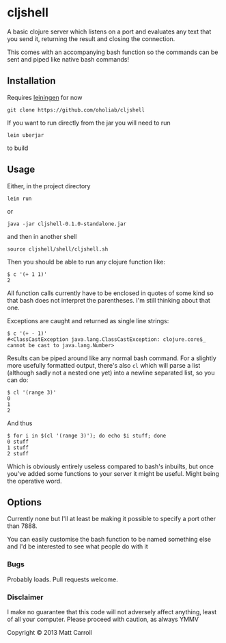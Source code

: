 # cljshell

A basic clojure server which listens on a port and evaluates any text that you
send it, returning the result and closing the connection.

This comes with an accompanying bash function so the commands can be sent and
piped like native bash commands!

## Installation

Requires [leiningen](https://github.com/technomancy/leiningen) for now

	git clone https://github.com/oholiab/cljshell

If you want to run directly from the jar you will need to run

	lein uberjar

to build

## Usage

Either, in the project directory

	lein run

or

	java -jar cljshell-0.1.0-standalone.jar

and then in another shell

	source cljshell/shell/cljshell.sh

Then you should be able to run any clojure function like:

	$ c '(+ 1 1)'
	2

All function calls currently have to be enclosed in quotes of some kind so that
bash does not interpret the parentheses. I'm still thinking about that one.

Exceptions are caught and returned as single line strings:

	$ c '(+ - 1)'
	#<ClassCastException java.lang.ClassCastException: clojure.core$_ cannot be cast to java.lang.Number>

Results can be piped around like any normal bash command. For a slightly more
usefully formatted output, there's also `cl` which will parse a list (although
sadly not a nested one yet) into a newline separated list, so you can do:

	$ cl '(range 3)'
	0
	1
	2

And thus

	$ for i in $(cl '(range 3)'); do echo $i stuff; done
	0 stuff
	1 stuff
	2 stuff

Which is obviously entirely useless compared to bash's inbuilts, but once you've
added some functions to your server it might be useful. Might being the
operative word.

## Options

Currently none but I'll at least be making it possible to specify a port other
than 7888.

You can easily customise the bash function to be named something else and I'd be
interested to see what people do with it

### Bugs

Probably loads. Pull requests welcome.

### Disclaimer

I make no guarantee that this code will not adversely affect anything, least of
all your computer. Please proceed with caution, as always YMMV

Copyright © 2013 Matt Carroll
